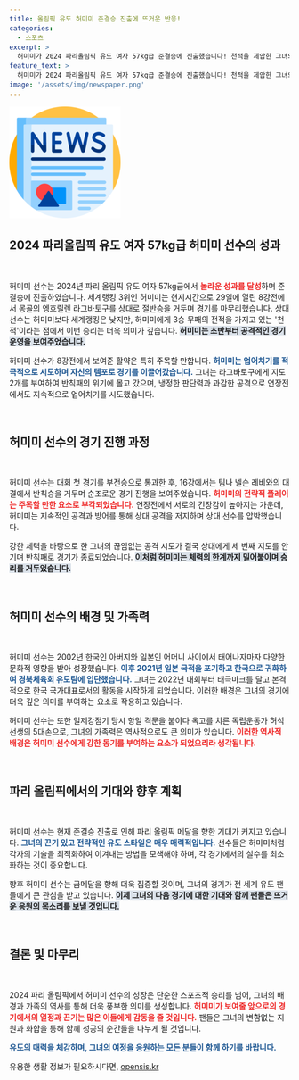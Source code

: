 ```yaml
---
title: 올림픽 유도 허미미 준결승 진출에 뜨거운 반응!
categories:
  - 스포츠
excerpt: >
  허미미가 2024 파리올림픽 유도 여자 57kg급 준결승에 진출했습니다! 천적을 제압한 그녀의 역전극과 독립운동가의 후손으로서의 소중한 의미가 담긴 이야기를 확인하세요!
feature_text: >
  허미미가 2024 파리올림픽 유도 여자 57kg급 준결승에 진출했습니다! 천적을 제압한 그녀의 역전극과 독립운동가의 후손으로서의 소중한 의미가 담긴 이야기를 확인하세요!
image: '/assets/img/newspaper.png'
---
```


<p><img src="/assets/img/newspaper.png" alt="kimp 속보" /></p>

<h2 data-ke-size="size26">2024 파리올림픽 유도 여자 57kg급 허미미 선수의 성과</h2>

<p data-ke-size="size16">&nbsp;</p>

<p>허미미 선수는 2024년 파리 올림픽 유도 여자 57kg급에서 <b><span style="color: #ee2323;">놀라운 성과를 달성</span></b>하며 준결승에 진출하였습니다. 세계랭킹 3위인 허미미는 현지시간으로 29일에 열린 8강전에서 몽골의 엥흐릴렌 라그바토구를 상대로 절반승을 거두며 경기를 마무리했습니다. 상대 선수는 허미미보다 세계랭킹은 낮지만, 허미미에게 3승 무패의 전적을 가지고 있는 '천적'이라는 점에서 이번 승리는 더욱 의미가 깊습니다. <b><span style="background-color: #21538527;">허미미는 초반부터 공격적인 경기 운영을 보여주었습니다.</span></b></p>

<p>허미미 선수가 8강전에서 보여준 활약은 특히 주목할 만합니다. <b><span style="color: #1a5490;">허미미는 업어치기를 적극적으로 시도하며 자신의 템포로 경기를 이끌어갔습니다.</span></b> 그녀는 라그바토구에게 지도 2개를 부여하여 반칙패의 위기에 몰고 갔으며, 냉정한 판단력과 과감한 공격으로 연장전에서도 지속적으로 업어치기를 시도했습니다.</p>

<p data-ke-size="size16">&nbsp;</p>

<h2 data-ke-size="size26">허미미 선수의 경기 진행 과정</h2>

<p data-ke-size="size16">&nbsp;</p>

<p>허미미 선수는 대회 첫 경기를 부전승으로 통과한 후, 16강에서는 팀나 넬슨 레비와의 대결에서 반칙승을 거두며 순조로운 경기 진행을 보여주었습니다. <b><span style="color: #ee2323;">허미미의 전략적 플레이는 주목할 만한 요소로 부각되었습니다.</span></b> 연장전에서 서로의 긴장감이 높아지는 가운데, 허미미는 지속적인 공격과 방어를 통해 상대 공격을 저지하며 상대 선수를 압박했습니다.</p>

<p>강한 체력을 바탕으로 한 그녀의 끊임없는 공격 시도가 결국 상대에게 세 번째 지도를 안기며 반칙패로 경기가 종료되었습니다. <b><span style="background-color: #21538527;">이처럼 허미미는 체력의 한계까지 밀어붙이며 승리를 거두었습니다.</span></b></p>

<p data-ke-size="size16">&nbsp;</p>

<h2 data-ke-size="size26">허미미 선수의 배경 및 가족력</h2>

<p data-ke-size="size16">&nbsp;</p>

<p>허미미 선수는 2002년 한국인 아버지와 일본인 어머니 사이에서 태어나자마자 다양한 문화적 영향을 받아 성장했습니다. <b><span style="color: #1a5490;">이후 2021년 일본 국적을 포기하고 한국으로 귀화하여 경북체육회 유도팀에 입단했습니다.</span></b> 그녀는 2022년 대회부터 태극마크를 달고 본격적으로 한국 국가대표로서의 활동을 시작하게 되었습니다. 이러한 배경은 그녀의 경기에 더욱 깊은 의미를 부여하는 요소로 작용하고 있습니다.</p>

<p>허미미 선수는 또한 일제강점기 당시 항일 격문을 붙이다 옥고를 치른 독립운동가 허석 선생의 5대손으로, 그녀의 가족력은 역사적으로도 큰 의미가 있습니다. <b><span style="color: #ee2323;">이러한 역사적 배경은 허미미 선수에게 강한 동기를 부여하는 요소가 되었으리라 생각됩니다.</span></b> </p>

<p data-ke-size="size16">&nbsp;</p>

<h2 data-ke-size="size26">파리 올림픽에서의 기대와 향후 계획</h2>

<p data-ke-size="size16">&nbsp;</p>

<p>허미미 선수는 현재 준결승 진출로 인해 파리 올림픽 메달을 향한 기대가 커지고 있습니다. <b><span style="color: #1a5490;">그녀의 끈기 있고 전략적인 유도 스타일은 매우 매력적입니다.</span></b> 선수들은 허미미처럼 각자의 기술을 최적화하여 이겨내는 방법을 모색해야 하며, 각 경기에서의 실수를 최소화하는 것이 중요합니다.</p>

<p>향후 허미미 선수는 금메달을 향해 더욱 집중할 것이며, 그녀의 경기가 전 세계 유도 팬들에게 큰 관심을 받고 있습니다. <b><span style="background-color: #21538527;">이제 그녀의 다음 경기에 대한 기대와 함께 팬들은 뜨거운 응원의 목소리를 보낼 것입니다.</span></b></p>

<p data-ke-size="size16">&nbsp;</p>

<h2 data-ke-size="size26">결론 및 마무리</h2>

<p data-ke-size="size16">&nbsp;</p>

<p>2024 파리 올림픽에서 허미미 선수의 성장은 단순한 스포츠적 승리를 넘어, 그녀의 배경과 가족의 역사를 통해 더욱 풍부한 의미를 생성합니다. <b><span style="color: #ee2323;">허미미가 보여줄 앞으로의 경기에서의 열정과 끈기는 많은 이들에게 감동을 줄 것입니다.</span></b> 팬들은 그녀의 변함없는 지원과 화합을 통해 함께 성공의 순간들을 나누게 될 것입니다. </p>

<p><b><span style="color: #1a5490;">유도의 매력을 체감하며, 그녀의 여정을 응원하는 모든 분들이 함께 하기를 바랍니다.</span></b></p>
유용한 생활 정보가 필요하시다면, <a href="https://opensis.kr" rel="dofollow">opensis.kr</a>


